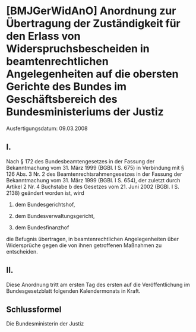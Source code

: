 # [BMJGerWidAnO] Anordnung zur Übertragung der Zuständigkeit für den Erlass von Widerspruchsbescheiden in beamtenrechtlichen Angelegenheiten auf die obersten Gerichte des Bundes im Geschäftsbereich des Bundesministeriums der Justiz

Ausfertigungsdatum: 09.03.2008

 

## I.

Nach § 172 des Bundesbeamtengesetzes in der Fassung der Bekanntmachung vom 31. März 1999 (BGBl. I S. 675) in Verbindung mit § 126 Abs. 3 Nr. 2 des Beamtenrechtsrahmengesetzes in der Fassung der Bekanntmachung vom 31. März 1999 (BGBl. I S. 654), der zuletzt durch Artikel 2 Nr. 4 Buchstabe b des Gesetzes vom 21. Juni 2002 (BGBl. I S. 2138) geändert worden ist, wird

1. dem Bundesgerichtshof,

2. dem Bundesverwaltungsgericht,

3. dem Bundesfinanzhof

die Befugnis übertragen, in beamtenrechtlichen Angelegenheiten über Widersprüche gegen die von ihnen getroffenen Maßnahmen zu entscheiden.


## II.

Diese Anordnung tritt am ersten Tag des ersten auf die Veröffentlichung im Bundesgesetzblatt folgenden Kalendermonats in Kraft.


## Schlussformel

Die Bundesministerin der Justiz
